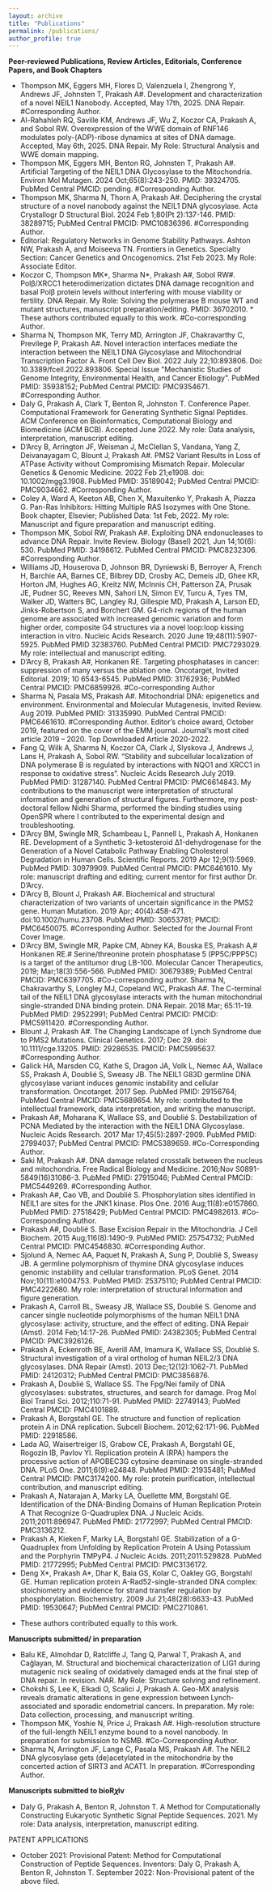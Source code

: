 ```yaml
---
layout: archive
title: "Publications"
permalink: /publications/
author_profile: true
---
```

**Peer-reviewed Publications, Review Articles, Editorials, Conference Papers, and Book Chapters**

- Thompson MK, Eggers MH, Flores D, Valenzuela I, Zhengrong Y, Andrews JF, Johnsten T, Prakash A#. Development and characterization of a novel NEIL1 Nanobody. Accepted, May 17th, 2025. DNA Repair. #Corresponding Author.
- Al-Rahahleh RQ, Saville KM, Andrews JF, Wu Z, Koczor CA, Prakash A, and Sobol RW. Overexpression of the WWE domain of RNF146 modulates poly-(ADP)-ribose dynamics at sites of DNA damage. Accepted, May 6th, 2025. DNA Repair. My Role: Structural Analysis and WWE domain mapping. 
- Thompson MK, Eggers MH, Benton RG, Johnsten T, Prakash A#. Artificial Targeting of the NEIL1 DNA Glycosylase to the Mitochondria. Environ Mol Mutagen. 2024 Oct;65(8):243-250. PMID: 39324705. PubMed Central PMCID: pending. #Corresponding Author.  
- Thompson MK, Sharma N, Thorn A, Prakash A#. Deciphering the crystal structure of a novel nanobody against the NEIL1 DNA glycosylase. Acta Crystallogr D Structural Biol. 2024 Feb 1;80(Pt 2):137-146. PMID: 38289715; PubMed Central PMCID: PMC10836396.  #Corresponding Author. 
- Editorial: Regulatory Networks in Genome Stability Pathways. Ashton NW, Prakash A, and Moiseeva TN. Frontiers in Genetics. Specialty Section: Cancer Genetics and Oncogenomics. 21st Feb 2023. My Role: Associate Editor. 
- Koczor C, Thompson MK*, Sharma N*, Prakash A#, Sobol RW#. Polβ/XRCC1 heterodimerization dictates DNA damage recognition and basal Polβ protein levels without interfering with mouse viability or fertility. DNA Repair. My Role: Solving the polymerase B mouse WT and mutant structures, manuscript preparation/editing.  PMID: 36702010. * These authors contributed equally to this work. #Co-corresponding Author.
- Sharma N, Thompson MK, Terry MD, Arrington JF, Chakravarthy C, Previlege P, Prakash A#. Novel interaction interfaces mediate the interaction between the NEIL1 DNA Glycosylase and Mitochondrial Transcription Factor A. Front Cell Dev Biol. 2022 July 22;10:893806. Doi: 10.3389/fcell.2022.893806. Special Issue "Mechanistic Studies of Genome Integrity, Environmental Health, and Cancer Etiology". PubMed PMID: 35938152; PubMed Central PMCID: PMC9354671. #Corresponding Author.  
- Daly G, Prakash A, Clark T, Benton R, Johnston T. Conference Paper. Computational Framework for Generating Synthetic Signal Peptides. ACM Conference on Bioinformatics, Computational Biology and Biomedicine (ACM BCB). Accepted June 2022. My role: Data analysis, interpretation, manuscript editing. 
- D’Arcy B, Arrington JF, Weisman J, McClellan S, Vandana, Yang Z, Deivanayagam C, Blount J, Prakash A#. PMS2 Variant Results in Loss of ATPase Activity without Compromising Mismatch Repair. Molecular Genetics & Genomic Medicine. 2022 Feb 21;e1908. doi: 10.1002/mgg3.1908. PubMed PMID: 35189042; PubMed Central PMCID: PMC9034662. #Corresponding Author.  
- Coley A, Ward A, Keeton AB, Chen X, Maxuitenko Y, Prakash A, Piazza G. Pan-Ras Inhibitors: Hitting Multiple RAS Isozymes with One Stone. Book chapter, Elsevier; Published Data: 1st Feb, 2022. My role: Manuscript and figure preparation and manuscript editing. 
- Thompson MK, Sobol RW, Prakash A#. Exploiting DNA endonucleases to advance DNA Repair. Invite Review. Biology (Basel) 2021, Jun 14;10(6): 530. PubMed PMID: 34198612. PubMed Central PMCID: PMC8232306. #Corresponding Author.  
- Williams JD, Houserova D, Johnson BR, Dyniewski B, Berroyer A, French H, Barchie AA, Barnes CE, Bilbrey DD, Crosby AC, Demeis JD, Ghee KR, Horton JM, Hughes AG, Kreitz NW, McInnis CH, Patterson ZA, Prusak JE, Pudner SC, Reeves MN, Sahori LN, Simon EV, Turcu A, Tyes TM, Walker JD, Watters BC, Langley RJ, Gillespie MD, Prakash A, Larson ED, Jinks-Robertson S, and Borchert GM. G4-rich regions of the human genome are associated with increased genomic variation and form higher order, composite G4 structures via a novel loop:loop kissing interaction in vitro. Nucleic Acids Research. 2020 June 19;48(11):5907-5925. PubMed PMID 32383760. PubMed Central PMCID: PMC7293029. My role: intellectual and manuscript editing.
- D’Arcy B, Prakash A#, Honkanen RE. Targeting phosphatases in cancer: suppression of many versus the ablation one. Oncotarget, Invited Editorial. 2019; 10 6543-6545. PubMed PMID: 31762936; PubMed Central PMCID: PMC6859926. #Co-corresponding Author
- Sharma N, Pasala MS, Prakash A#. Mitochondrial DNA: epigenetics and environment. Environmental and Molecular Mutagenesis, Invited Review. Aug 2019. PubMed PMID: 31335990. PubMed Central PMCID: PMC6461610. #Corresponding Author.  Editor’s choice award, October 2019, featured on the cover of the EMM journal. Journal’s most cited article 2019 – 2020. Top Downloaded Article 2020-2022.   
- Fang Q, Wilk A, Sharma N, Koczor CA, Clark J, Slyskova J, Andrews J, Lans H, Prakash A, Sobol RW. “Stability and subcellular localization of DNA polymerase B is regulated by interactions with NQO1 and XRCC1 in response to oxidative stress”. Nucleic Acids Research July 2019. PubMed PMID: 31287140. PubMed Central PMCID: PMC6614843. My contributions to the manuscript were interpretation of structural information and generation of structural figures. Furthermore, my post-doctoral fellow Nidhi Sharma, performed the binding studies using OpenSPR where I contributed to the experimental design and troubleshooting. 
- D’Arcy BM, Swingle MR, Schambeau L, Pannell L, Prakash A, Honkanen RE. Development of a Synthetic 3-ketosteroid Δ1-dehydrogenase for the Generation of a Novel Catabolic Pathway Enabling Cholesterol Degradation in Human Cells. Scientific Reports. 2019 Apr 12;9(1):5969. PubMed PMID: 30979909. PubMed Central PMCID: PMC6461610. My role: manuscript drafting and editing; current mentor for first author Dr. D’Arcy. 
- D’Arcy B, Blount J, Prakash A#. Biochemical and structural characterization of two variants of uncertain significance in the PMS2 gene. Human Mutation. 2019 Apr; 40(4):458-471. doi:10.1002/humu.23708. PubMed PMID: 30653781; PMCID: PMC6450075. #Corresponding Author. Selected for the Journal Front Cover Image. 
- D’Arcy BM, Swingle MR, Papke CM, Abney KA, Bouska ES, Prakash A,# Honkanen RE.# Serine/threonine protein phosphatase 5 (PP5C/PPP5C) is a target of the antitumor drug LB-100. Molecular Cancer Therapeutics, 2019; Mar;18(3):556-566. PubMed PMID: 30679389; PubMed Central PMCID: PMC6397705. #Co-corresponding author.
Sharma N, Chakravarthy S, Longley MJ, Copeland WC, Prakash A#. The C-terminal tail of the NEIL1 DNA glycosylase interacts with the human mitochondrial single-stranded DNA binding protein. DNA Repair. 2018 Mar; 65:11-19. PubMed PMID: 29522991; PubMed Central PMCID: PMCID: PMC5911420. #Corresponding Author.  
- Blount J, Prakash A#. The Changing Landscape of Lynch Syndrome due to PMS2 Mutations. Clinical Genetics. 2017; Dec 29. doi: 10.1111/cge.13205. PMID: 29286535. PMCID: PMC5995637. #Corresponding Author. 
- Galick HA, Marsden CG, Kathe S, Dragon JA, Volk L, Nemec AA, Wallace SS, Prakash A, Doublié S, Sweasy JB. The NEIL1 G83D germline DNA glycosylase variant induces genomic instability and cellular transformation. Oncotarget. 2017 Sep. PubMed PMID: 29156764; PubMed Central PMCID: PMC5689654. My role: contributed to the intellectual framework, data interpretation, and writing the manuscript.
- Prakash A#, Moharana K, Wallace SS, and Doublié S. Destabilization of PCNA Mediated by the interaction with the NEIL1 DNA Glycosylase. Nucleic Acids Research. 2017 Mar 17;45(5):2897-2909. PubMed PMID: 27994037; PubMed Central PMCID: PMC5389659. #Co-Corresponding Author.
- Saki M, Prakash A#. DNA damage related crosstalk between the nucleus and mitochondria. Free Radical Biology and Medicine. 2016;Nov S0891-5849(16)31086-3. PubMed PMID: 27915046; PubMed Central PMCID: PMC5449269. #Corresponding Author.
- Prakash A#, Cao VB, and Doublié S. Phosphorylation sites identified in NEIL1 are sites for the JNK1 kinase. Plos One. 2016 Aug;11(8):e0157860. PubMed PMID: 27518429; PubMed Central PMCID: PMC4982613. #Co-Corresponding Author. 
- Prakash A#, Doublié S. Base Excision Repair in the Mitochondria. J Cell Biochem. 2015 Aug;116(8):1490-9. PubMed PMID: 25754732; PubMed Central PMCID: PMC4546830. #Corresponding Author.
- Sjolund A, Nemec AA, Paquet N, Prakash A, Sung P, Doublié S, Sweasy JB. A germline polymorphism of thymine DNA glycosylase induces genomic instability and cellular transformation. PLoS Genet. 2014 Nov;10(11):e1004753. PubMed PMID: 25375110; PubMed Central PMCID: PMC4222680. My role: interpretation of structural information and figure generation. 
- Prakash A, Carroll BL, Sweasy JB, Wallace SS, Doublié S. Genome and cancer single nucleotide polymorphisms of the human NEIL1 DNA glycosylase: activity, structure, and the effect of editing. DNA Repair (Amst). 2014 Feb;14:17-26. PubMed PMID: 24382305; PubMed Central PMCID: PMC3926126. 
- Prakash A, Eckenroth BE, Averill AM, Imamura K, Wallace SS, Doublié S. Structural investigation of a viral ortholog of human NEIL2/3 DNA glycosylases. DNA Repair (Amst). 2013 Dec;12(12):1062-71. PubMed PMID: 24120312; PubMed Central PMCID: PMC3856876. 
- Prakash A, Doublié S, Wallace SS. The Fpg/Nei family of DNA glycosylases: substrates, structures, and search for damage. Prog Mol Biol Transl Sci. 2012;110:71-91. PubMed PMID: 22749143; PubMed Central PMCID: PMC4101889. 
- Prakash A, Borgstahl GE. The structure and function of replication protein A in DNA replication. Subcell Biochem. 2012;62:171-96. PubMed PMID: 22918586. 
- Lada AG, Waisertreiger IS, Grabow CE, Prakash A, Borgstahl GE, Rogozin IB, Pavlov YI. Replication protein A (RPA) hampers the processive action of APOBEC3G cytosine deaminase on single-stranded DNA. PLoS One. 2011;6(9):e24848. PubMed PMID: 21935481; PubMed Central PMCID: PMC3174200. My role: protein purification, intellectual contribution, and manuscript editing. 
- Prakash A, Natarajan A, Marky LA, Ouellette MM, Borgstahl GE. Identification of the DNA-Binding Domains of Human Replication Protein A That Recognize G-Quadruplex DNA. J Nucleic Acids. 2011;2011:896947. PubMed PMID: 21772997; PubMed Central PMCID: PMC3136212. 
- Prakash A, Kieken F, Marky LA, Borgstahl GE. Stabilization of a G-Quadruplex from Unfolding by Replication Protein A Using Potassium and the Porphyrin TMPyP4. J Nucleic Acids. 2011;2011:529828. PubMed PMID: 21772995; PubMed Central PMCID: PMC3136172. 
- Deng X*, Prakash A*, Dhar K, Baia GS, Kolar C, Oakley GG, Borgstahl GE. Human replication protein A-Rad52-single-stranded DNA complex: stoichiometry and evidence for strand transfer regulation by phosphorylation. Biochemistry. 2009 Jul 21;48(28):6633-43. PubMed PMID: 19530647; PubMed Central PMCID: PMC2710861. 
* These authors contributed equally to this work. 

**Manuscripts submitted/ in preparation** 

- Balu KE, Almohdar D, Ratcliffe J, Tang Q, Parwal T, Prakash A, and Cağlayan, M. Structural and biochemical characterization of LIG1 during mutagenic nick sealing of oxidatively damaged ends at the final step of DNA repair. In revision. NAR. My Role: Structure solving and refinement. 
- Chokshi S, Lee K, Elkadi O, Scalici J, Prakash A. Geo-MX analysis reveals dramatic alterations in gene expression between Lynch-associated and sporadic endometrial cancers. In preparation. My role: Data collection, processing, and manuscript writing. 
- Thompson MK, Yoshie N, Price J, Prakash A#. High-resolution structure of the full-length NEIL1 enzyme bound to a novel nanobody. In preparation for submission to NSMB. #Co-Corresponding Author.  
- Sharma N, Arrington JF, Lange C, Pasala MS, Prakash A#. The NEIL2 DNA glycosylase gets (de)acetylated in the mitochondria by the concerted action of SIRT3 and ACAT1. In preparation. #Corresponding Author.  

**Manuscripts submitted to bioR𝜒iv**

- Daly G, Prakash A, Benton R, Johnston T. A Method for Computationally Constructing Eukaryotic Synthetic Signal Peptide Sequences.  2021. My role: Data analysis, interpretation, manuscript editing. 

PATENT APPLICATIONS
- October 2021: Provisional Patent: Method for Computational Construction of Peptide Sequences. Inventors: Daly G, Prakash A, Benton R, Johnston T. 
September 2022: Non-Provisional patent of the above filed.
